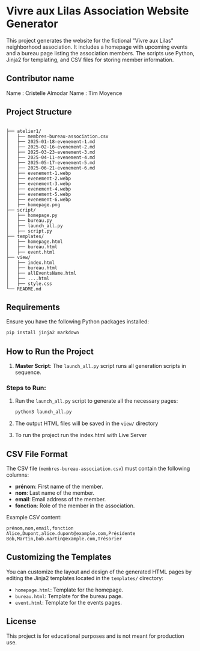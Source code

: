 # Vivre aux Lilas Association Website Generator

This project generates the website for the fictional "Vivre aux Lilas" neighborhood association. It includes a homepage with upcoming events and a bureau page listing the association members. The scripts use Python, Jinja2 for templating, and CSV files for storing member information.

## Contributor name 

Name : Cristelle Almodar
Name : Tim Moyence

## Project Structure

```plaintext

├── atelier1/
│   ├── membres-bureau-association.csv  
│   ├── 2025-01-18-evenement-1.md
│   ├── 2025-02-16-evenement-2.md
│   ├── 2025-03-23-evenement-3.md
│   ├── 2025-04-11-evenement-4.md
│   ├── 2025-05-17-evenement-5.md
│   ├── 2025-06-21-evenement-6.md
│   ├── evenement-1.webp
│   ├── evenement-2.webp
│   ├── evenement-3.webp
│   ├── evenement-4.webp
│   ├── evenement-5.webp
│   ├── evenement-6.webp
│   ├── homepage.png
├── script/                
│   ├── homepage.py               
│   ├── bureau.py               
│   ├── launch_all.py             
│   ├── script.py    
├── templates/                
│   ├── homepage.html         
│   ├── bureau.html
│   ├── event.html           
├── view/                     
│   ├── index.html            
│   ├── bureau.html
│   ├── allEventsName.html
│   ├── ....html
│   ├── style.css
└── README.md                 
```

## Requirements

Ensure you have the following Python packages installed:

```bash
pip install jinja2 markdown
```

## How to Run the Project

1. **Master Script**: The `launch_all.py` script runs all generation scripts in sequence.

### Steps to Run:

1. Run the `launch_all.py` script to generate all the necessary pages:

    ```bash
    python3 launch_all.py
    ```

2. The output HTML files will be saved in the `view/` directory

3. To run the project run the index.html with Live Server

## CSV File Format

The CSV file (`membres-bureau-association.csv`) must contain the following columns:
- **prénom**: First name of the member.
- **nom**: Last name of the member.
- **email**: Email address of the member.
- **fonction**: Role of the member in the association.

Example CSV content:

```csv
prénom,nom,email,fonction
Alice,Dupont,alice.dupont@example.com,Présidente
Bob,Martin,bob.martin@example.com,Trésorier
```

## Customizing the Templates

You can customize the layout and design of the generated HTML pages by editing the Jinja2 templates located in the `templates/` directory:
- `homepage.html`: Template for the homepage.
- `bureau.html`: Template for the bureau page.
- `event.html`: Template for the events pages.

## License

This project is for educational purposes and is not meant for production use.

